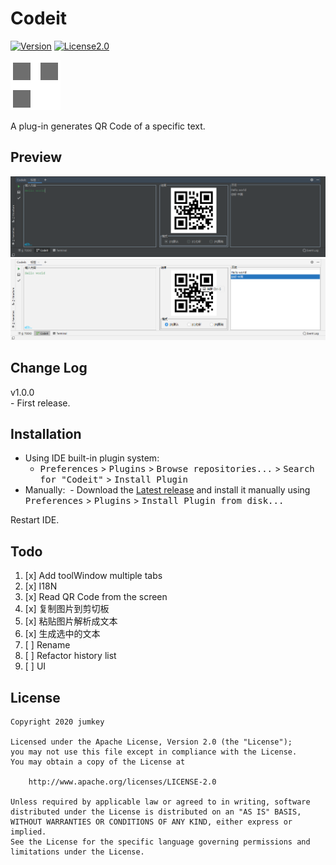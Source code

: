 # Codeit

[![Version](https://img.shields.io/badge/version-1.0.0-green.svg)](https://github.com/jumkey/codeit/releases/latest)
[![License2.0](https://img.shields.io/badge/license-Apache%202.0-blue.svg)](https://www.apache.org/licenses/LICENSE-2.0.html)

![](src/main/resources/META-INF/pluginIcon.svg)

A plug-in generates QR Code of a specific text.

## Preview

![](preview/pic_001.png)
![](preview/pic_002.png)

## Change Log
v1.0.0<br> - First release.<br>

## Installation
- Using IDE built-in plugin system:
  - <kbd>Preferences</kbd> > <kbd>Plugins</kbd> > <kbd>Browse repositories...</kbd> > <kbd>Search for "Codeit"</kbd> > <kbd>Install Plugin</kbd>
- Manually:
  - Download the [Latest release](https://github.com/jumkey/codeit/releases/latest) and install it manually using <kbd>Preferences</kbd> > <kbd>Plugins</kbd> > <kbd>Install Plugin from disk...</kbd>
  
Restart IDE.

## Todo
1. [x] Add toolWindow multiple tabs
1. [x] I18N
1. [x] Read QR Code from the screen
1. [x] 复制图片到剪切板
1. [x] 粘贴图片解析成文本
1. [x] 生成选中的文本
1. [ ] Rename
1. [ ] Refactor history list
1. [ ] UI

## License

    Copyright 2020 jumkey

    Licensed under the Apache License, Version 2.0 (the "License");
    you may not use this file except in compliance with the License.
    You may obtain a copy of the License at

        http://www.apache.org/licenses/LICENSE-2.0

    Unless required by applicable law or agreed to in writing, software
    distributed under the License is distributed on an "AS IS" BASIS,
    WITHOUT WARRANTIES OR CONDITIONS OF ANY KIND, either express or implied.
    See the License for the specific language governing permissions and
    limitations under the License.
